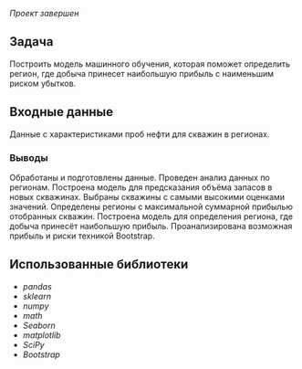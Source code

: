 *Проект завершен*

## Задача
Построить модель машинного обучения, которая поможет определить регион, где добыча принесет наибольшую прибыль с наименьшим риском убытков.

## Входные данные
Данные с характеристиками проб нефти для скважин в регионах.


### Выводы
Обработаны и подготовлены данные.
Проведен анализ данных по регионам.
Построена модель для предсказания объёма запасов в новых скважинах.
Выбраны скважины с самыми высокими оценками значений.
Определены регионы с максимальной суммарной прибылью отобранных скважин.
Построена модель для определения региона, где добыча принесёт наибольшую прибыль. 
Проанализирована возможная прибыль и риски техникой Bootstrap.

## Использованные библиотеки
- *pandas*
- *sklearn*
- *numpy*
- *math*
- *Seaborn*
- *matplotlib*
- *SciPy*
- *Bootstrap*

